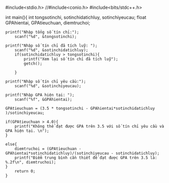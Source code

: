 
#include<stdio.h>
//#include<conio.h>
#include<bits/stdc++.h>

int main(){
    int tongsotinchi, sotinchidatichluy, sotinchiyeucau;
    float GPAhientai, GPAtieuchuan, diemtruchoi;
    
    printf("Nhập tổng số tín chỉ:");
        scanf("%d", &tongsotinchi);
        
    printf("Nhập số tín chỉ đã tích luỹ: ");
        scanf("%d", &sotinchidatichluy);
        if(sotinchidatichluy > tongsotinchi){
            printf("Xem lại số tín chỉ đã tích luỹ");
            getch();

        }
    
    printf("Nhập số tín chỉ yêu cầu:");
        scanf("%d", &sotinchiyeucau);
    
    printf("Nhập GPA hiện tại: ");
        scanf("%f", &GPAhientai);
    
    GPAtieuchuan = (3.5 * tongsotinchi - GPAhientai*sotinchidatichluy )/sotinchiyeucau;
    
    if(GPAtieuchuan > 4.0){
        printf("Không thể đạt được GPA trên 3.5 với số tín chỉ yêu cầu và GPA hiện tại. \n");
    }

    else{
        diemtruchoi = (GPAtieuchuan - GPAhientai*sotinchidatichluy)/(sotinchiyeucau - sotinchidatichluy);
        printf("Điểm trung bình cần thiết để đạt được GPA trên 3.5 là: %.2f\n", diemtruchoi);
    }
        return 0;
    }
